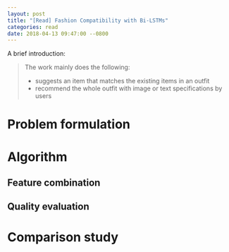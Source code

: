 ```yaml
---
layout: post
title: "[Read] Fashion Compatibility with Bi-LSTMs"
categories: read
date: 2018-04-13 09:47:00 --0800
---
```


A brief introduction:

> The work mainly does the following:
> - suggests an item that matches the existing items in an outfit
> - recommend the whole outfit with image or text specifications by users

# Problem formulation

# Algorithm

## Feature combination

## Quality evaluation

# Comparison study
